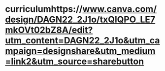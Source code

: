 # curriculumhttps://www.canva.com/design/DAGN22_2J1o/txQIQPO_LE7mkOVt02bZ8A/edit?utm_content=DAGN22_2J1o&utm_campaign=designshare&utm_medium=link2&utm_source=sharebutton
